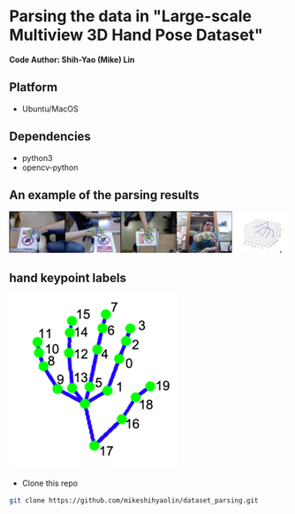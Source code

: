 # Parsing the data in "Large-scale Multiview 3D Hand Pose Dataset"

**Code Author: Shih-Yao (Mike) Lin**

## Platform
+ Ubuntu/MacOS

## Dependencies
+ python3
+ opencv-python

## An example of the parsing results 
![](img/demo.png)

## hand keypoint labels
![](img/hand_lm3d.png)

* Clone this repo

```bash
git clone https://github.com/mikeshihyaolin/dataset_parsing.git
```



